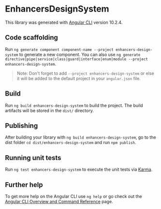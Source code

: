 # EnhancersDesignSystem

This library was generated with [Angular CLI](https://github.com/angular/angular-cli) version 10.2.4.

## Code scaffolding

Run `ng generate component component-name --project enhancers-design-system` to generate a new component. You can also use `ng generate directive|pipe|service|class|guard|interface|enum|module --project enhancers-design-system`.
> Note: Don't forget to add `--project enhancers-design-system` or else it will be added to the default project in your `angular.json` file. 

## Build

Run `ng build enhancers-design-system` to build the project. The build artifacts will be stored in the `dist/` directory.

## Publishing

After building your library with `ng build enhancers-design-system`, go to the dist folder `cd dist/enhancers-design-system` and run `npm publish`.

## Running unit tests

Run `ng test enhancers-design-system` to execute the unit tests via [Karma](https://karma-runner.github.io).

## Further help

To get more help on the Angular CLI use `ng help` or go check out the [Angular CLI Overview and Command Reference](https://angular.io/cli) page.
